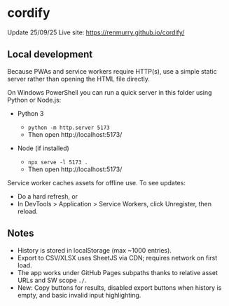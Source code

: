 # cordify
Update 25/09/25
Live site: https://renmurry.github.io/cordify/

## Local development

Because PWAs and service workers require HTTP(s), use a simple static server rather than opening the HTML file directly.

On Windows PowerShell you can run a quick server in this folder using Python or Node.js:

- Python 3
	- `python -m http.server 5173`
	- Then open http://localhost:5173/

- Node (if installed)
	- `npx serve -l 5173 .`
	- Then open http://localhost:5173/

Service worker caches assets for offline use. To see updates:
- Do a hard refresh, or
- In DevTools > Application > Service Workers, click Unregister, then reload.

## Notes
- History is stored in localStorage (max ~1000 entries).
- Export to CSV/XLSX uses SheetJS via CDN; requires network on first load.
- The app works under GitHub Pages subpaths thanks to relative asset URLs and SW scope `./`.
 - New: Copy buttons for results, disabled export buttons when history is empty, and basic invalid input highlighting.
